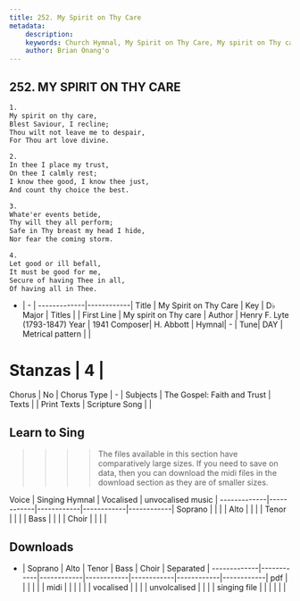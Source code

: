 ```yaml
---
title: 252. My Spirit on Thy Care
metadata:
    description: 
    keywords: Church Hymnal, My Spirit on Thy Care, My spirit on Thy care, 
    author: Brian Onang'o
---
```



## 252. MY SPIRIT ON THY CARE

```txt
1.
My spirit on thy care, 
Blest Saviour, I recline; 
Thou wilt not leave me to despair, 
For Thou art love divine. 

2.
In thee I place my trust, 
On thee I calmly rest; 
I know thee good, I know thee just, 
And count thy choice the best. 

3.
Whate'er events betide, 
Thy will they all perform; 
Safe in Thy breast my head I hide, 
Nor fear the coming storm. 

4.
Let good or ill befall, 
It must be good for me, 
Secure of having Thee in all, 
Of having all in Thee.

```

- |   -  |
-------------|------------|
Title | My Spirit on Thy Care |
Key | D♭ Major |
Titles |  |
First Line | My spirit on Thy care |
Author | Henry F. Lyte (1793-1847)
Year | 1941
Composer| H. Abbott |
Hymnal|  - |
Tune| DAY |
Metrical pattern | |
# Stanzas | 4 |
Chorus | No |
Chorus Type | - |
Subjects | The Gospel: Faith and Trust |
Texts |  |
Print Texts | 
Scripture Song |  |
  
## Learn to Sing

>>>> The files available in this section have comparatively large sizes. If you need to save on data, then you can download the midi files in the download section as they are of smaller sizes.

Voice |  Singing Hymnal | Vocalised | unvocalised music |
-------------|------------|------------|------------|------------|
Soprano | | | |
Alto | | | |
Tenor | | | |
Bass | | | |
Choir | | | |

## Downloads

- |  Soprano | Alto | Tenor | Bass | Choir | Separated |
-------------|------------|------------|------------|------------|------------|------------|
pdf | | | | | |
midi | | | | | |
vocalised | | | |
unvolcalised | | | |
singing file | | | | | |
  